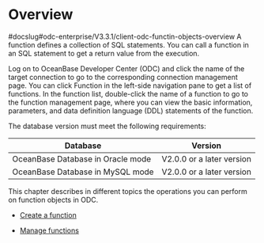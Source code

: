 Overview 
=============================
#docslug#odc-enterprise/V3.3.1/client-odc-functin-objects-overview
A function defines a collection of SQL statements. You can call a function in an SQL statement to get a return value from the execution. 

Log on to OceanBase Developer Center (ODC) and click the name of the target connection to go to the corresponding connection management page. You can click Function in the left-side navigation pane to get a list of functions. In the function list, double-click the name of a function to go to the function management page, where you can view the basic information, parameters, and data definition language (DDL) statements of the function. 

The database version must meet the following requirements:


|             Database              |          Version          |
|-----------------------------------|---------------------------|
| OceanBase Database in Oracle mode | V2.0.0 or a later version |
| OceanBase Database in MySQL mode  | V2.0.0 or a later version |



This chapter describes in different topics the operations you can perform on function objects in ODC.

* [Create a function](../3.client-odc-function-objects/2.client-odc-create-a-function.md)

  

* [Manage functions](../3.client-odc-function-objects/3.client-odc-manage-functions.md)

  




